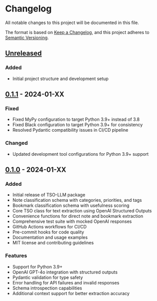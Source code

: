 # Changelog

All notable changes to this project will be documented in this file.

The format is based on [Keep a Changelog](https://keepachangelog.com/en/1.0.0/),
and this project adheres to [Semantic Versioning](https://semver.org/spec/v2.0.0.html).

## [Unreleased]

### Added
- Initial project structure and development setup

## [0.1.1] - 2024-01-XX

### Fixed
- Fixed MyPy configuration to target Python 3.9+ instead of 3.8
- Fixed Black configuration to target Python 3.9+ for consistency
- Resolved Pydantic compatibility issues in CI/CD pipeline

### Changed
- Updated development tool configurations for Python 3.9+ support

## [0.1.0] - 2024-01-XX

### Added
- Initial release of TSO-LLM package
- Note classification schema with categories, priorities, and tags
- Bookmark classification schema with usefulness scoring
- Core TSO class for text extraction using OpenAI Structured Outputs
- Convenience functions for direct note and bookmark extraction
- Comprehensive test suite with mocked OpenAI responses
- GitHub Actions workflows for CI/CD
- Pre-commit hooks for code quality
- Documentation and usage examples
- MIT license and contributing guidelines

### Features
- Support for Python 3.9+
- OpenAI GPT-4o integration with structured outputs
- Pydantic validation for type safety
- Error handling for API failures and invalid responses
- Schema introspection capabilities
- Additional context support for better extraction accuracy

[Unreleased]: https://github.com/yourusername/tsollm/compare/v0.1.1...HEAD
[0.1.1]: https://github.com/yourusername/tsollm/compare/v0.1.0...v0.1.1
[0.1.0]: https://github.com/yourusername/tsollm/releases/tag/v0.1.0 